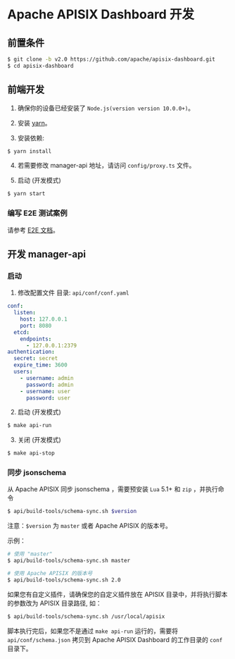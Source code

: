 <!--
#
# Licensed to the Apache Software Foundation (ASF) under one or more
# contributor license agreements.  See the NOTICE file distributed with
# this work for additional information regarding copyright ownership.
# The ASF licenses this file to You under the Apache License, Version 2.0
# (the "License"); you may not use this file except in compliance with
# the License.  You may obtain a copy of the License at
#
#     http://www.apache.org/licenses/LICENSE-2.0
#
# Unless required by applicable law or agreed to in writing, software
# distributed under the License is distributed on an "AS IS" BASIS,
# WITHOUT WARRANTIES OR CONDITIONS OF ANY KIND, either express or implied.
# See the License for the specific language governing permissions and
# limitations under the License.
#
-->

# Apache APISIX Dashboard 开发

## 前置条件

```sh
$ git clone -b v2.0 https://github.com/apache/apisix-dashboard.git
$ cd apisix-dashboard
```

## 前端开发

1. 确保你的设备已经安装了 `Node.js(version version 10.0.0+)`。

2. 安装 [yarn](https://yarnpkg.com/)。

3. 安装依赖:

```sh
$ yarn install
```

4. 若需要修改 manager-api 地址，请访问 `config/proxy.ts` 文件。

5. 启动 (开发模式)

```sh
$ yarn start
```

### 编写 E2E 测试案例

请参考 [E2E 文档](../web/src/e2e/README.zh-CN.md)。

## 开发 manager-api

### 启动

1. 修改配置文件 目录: `api/conf/conf.yaml`

```yaml
conf:
  listen:
    host: 127.0.0.1
    port: 8080
  etcd:
    endpoints:
      - 127.0.0.1:2379
authentication:
  secret: secret
  expire_time: 3600
  users:
    - username: admin
      password: admin
    - username: user
      password: user
```

2. 启动 (开发模式)

```sh
$ make api-run
```

3. 关闭 (开发模式)

```sh
$ make api-stop
```

### 同步 jsonschema

从 Apache APISIX 同步 jsonschema ，需要预安装 `Lua` 5.1+ 和 `zip` ，并执行命令 

```sh
$ api/build-tools/schema-sync.sh $version
```

注意：`$version` 为 `master` 或者 Apache APISIX 的版本号。 

示例：

```sh
# 使用 "master"
$ api/build-tools/schema-sync.sh master

# 使用 Apache APISIX 的版本号
$ api/build-tools/schema-sync.sh 2.0
```

如果您有自定义插件，请确保您的自定义插件放在 APISIX 目录中，并将执行脚本的参数改为 APISIX 目录路径, 如：

```sh
$ api/build-tools/schema-sync.sh /usr/local/apisix
```

脚本执行完后，如果您不是通过 `make api-run` 运行的，需要将 `api/conf/schema.json` 拷贝到 Apache APISIX Dashboard 的工作目录的 `conf` 目录下。
